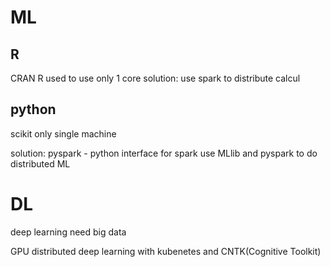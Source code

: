 # ML

## R
CRAN R used to use only 1 core
solution: use spark to distribute calcul

## python
scikit only single machine

solution:
pyspark - python interface for spark
use MLlib and pyspark to do distributed ML

# DL
deep learning need big data

GPU distributed deep learning with kubenetes and CNTK(Cognitive Toolkit)

